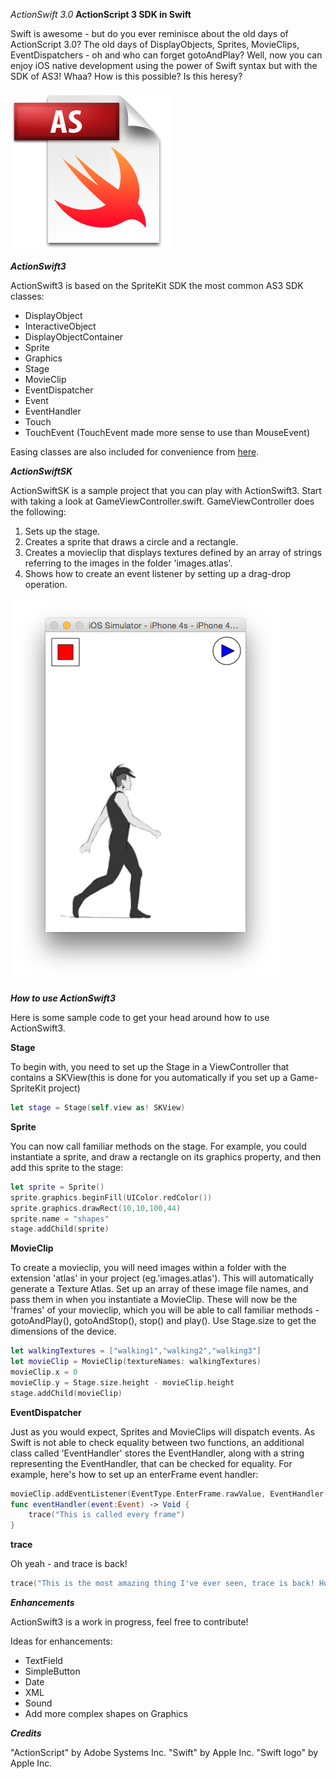 *ActionSwift 3.0*
**ActionScript 3 SDK in Swift**

Swift is awesome - but do you ever reminisce about the old days of ActionScript 3.0? The old days of DisplayObjects, Sprites, MovieClips, EventDispatchers - oh and who can forget gotoAndPlay? Well, now you can enjoy iOS native development using the power of Swift syntax but with the SDK of AS3! Whaa? How is this possible? Is this heresy?

![ActionSwift.png](ActionSwift.png)

***ActionSwift3***

ActionSwift3 is based on the SpriteKit SDK the most common AS3 SDK classes:

*   DisplayObject
*   InteractiveObject
*   DisplayObjectContainer
*   Sprite
*   Graphics
*   Stage
*   MovieClip
*   EventDispatcher
*   Event
*   EventHandler
*   Touch
*   TouchEvent (TouchEvent made more sense to use than MouseEvent)

Easing classes are also included for convenience from [here](https://github.com/craiggrummitt/SpriteKitEasingSwift).

***ActionSwiftSK***

ActionSwiftSK is a sample project that you can play with ActionSwift3. Start with taking a look at GameViewController.swift. GameViewController does the following:

1. Sets up the stage.
2. Creates a sprite that draws a circle and a rectangle. 
3. Creates a movieclip that displays textures defined by an array of strings referring to the images in the folder 'images.atlas'. 
4. Shows how to create an event listener by setting up a drag-drop operation.

![screenshot.png](screenshot.png)

***How to use ActionSwift3***

Here is some sample code to get your head around how to use ActionSwift3.

****Stage****

To begin with, you need to set up the Stage in a ViewController that contains a SKView(this is done for you automatically if you set up a Game-SpriteKit project)

```Swift
let stage = Stage(self.view as! SKView)
```

****Sprite****

You can now call familiar methods on the stage. For example, you could instantiate a sprite, and draw a rectangle on its graphics property, and then add this sprite to the stage:

```Swift
let sprite = Sprite()
sprite.graphics.beginFill(UIColor.redColor())
sprite.graphics.drawRect(10,10,100,44)
sprite.name = "shapes"
stage.addChild(sprite)
```

****MovieClip****

To create a movieclip, you will need images within a folder with the extension 'atlas' in your project (eg.'images.atlas'). This will automatically generate a Texture Atlas. Set up an array of these image file names, and pass them in when you instantiate a MovieClip. These will now be the 'frames' of your movieclip, which you will be able to call familiar methods - gotoAndPlay(), gotoAndStop(), stop() and play(). Use Stage.size to get the dimensions of the device.

```Swift
let walkingTextures = ["walking1","walking2","walking3"]
let movieClip = MovieClip(textureNames: walkingTextures)
movieClip.x = 0
movieClip.y = Stage.size.height - movieClip.height
stage.addChild(movieClip)
```

****EventDispatcher****

Just as you would expect, Sprites and MovieClips will dispatch events. As Swift is not able to check equality between two functions, an additional class called 'EventHandler' stores the EventHandler, along with a string representing the EventHandler, that can be checked for equality. For example, here's how to set up an enterFrame event handler:

```Swift
movieClip.addEventListener(EventType.EnterFrame.rawValue, EventHandler(enterFrame, "enterFrame"))
func eventHandler(event:Event) -> Void {
    trace("This is called every frame")
}
```

****trace****

Oh yeah - and trace is back!

```Swift
trace("This is the most amazing thing I've ever seen, trace is back! How did they do this?")
```

***Enhancements***

ActionSwift3 is a work in progress, feel free to contribute! 

Ideas for enhancements:

*   TextField
*   SimpleButton
*   Date
*   XML
*   Sound
*   Add more complex shapes on Graphics

***Credits***

"ActionScript" by Adobe Systems Inc.
"Swift" by Apple Inc.
"Swift logo" by Apple Inc.